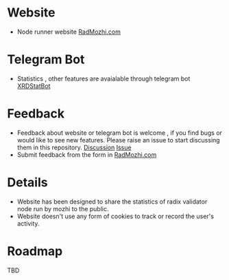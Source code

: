 # Website
- Node runner website [RadMozhi.com](https://radmozhi.com)

# Telegram Bot
- Statistics , other features are avaialable through telegram bot  [XRDStatBot](https://t.me/XRDStatBot)


# Feedback
- Feedback about website or telegram bot is welcome , if you find bugs or would like to see new features. Please raise an issue to start discussing them in this repository. [Discussion](https://github.com/mozhi-bateman/feedback/discussions) [Issue](https://github.com/mozhi-bateman/feedback/issues)
- Submit feedback from the form in [RadMozhi.com](https://radmozhi.com)


# Details
- Website has been designed to share the statistics of radix validator node run by mozhi to the public. 
- Website doesn't use any form of cookies to track or record the user's activity.


# Roadmap
TBD

